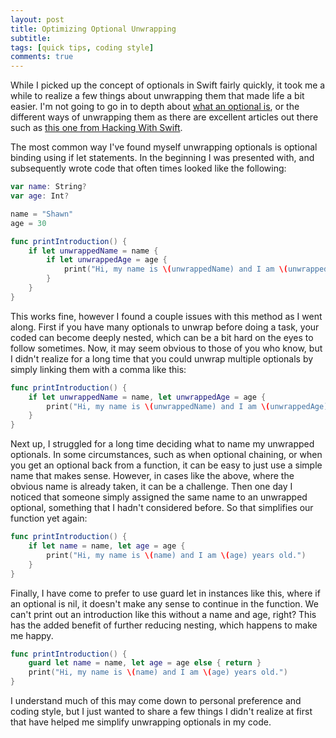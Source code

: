 ```yaml
---
layout: post
title: Optimizing Optional Unwrapping
subtitle:
tags: [quick tips, coding style]
comments: true
---
```


While I picked up the concept of optionals in Swift fairly quickly, it took me a while to realize a few things about unwrapping them that made life a bit easier. I'm not going to go in to depth about [what an optional is](https://developer.apple.com/documentation/swift/optional), or the different ways of unwrapping them as there are excellent articles out there such as [this one from Hacking With Swift](https://www.hackingwithswift.com/sixty/10/2/unwrapping-optionals). 

The most common way I've found myself unwrapping optionals is optional binding using if let statements. In the beginning I was presented with, and subsequently wrote code that often times looked like the following:

``` swift
var name: String?
var age: Int?

name = "Shawn"
age = 30

func printIntroduction() {
    if let unwrappedName = name {
        if let unwrappedAge = age {
            print("Hi, my name is \(unwrappedName) and I am \(unwrappedAge) years old.")
        }
    }
}
```

This works fine, however I found a couple issues with this method as I went along. First if you have many optionals to unwrap before doing a task, your coded can become deeply nested, which can be a bit hard on the eyes to follow sometimes. Now, it may seem obvious to those of you who know, but I didn't realize for a long time that you could unwrap multiple optionals by simply linking them with a comma like this:

``` swift
func printIntroduction() {
    if let unwrappedName = name, let unwrappedAge = age {
    	print("Hi, my name is \(unwrappedName) and I am \(unwrappedAge) years old.")
    }
}
```

Next up, I struggled for a long time deciding what to name my unwrapped optionals. In some circumstances, such as when optional chaining, or when you get an optional back from a function, it can be easy to just use a simple name that makes sense. However, in cases like the above, where the obvious name is already taken, it can be a challenge. Then one day I noticed that someone simply assigned the same name to an unwrapped optional, something that I hadn't considered before. So that simplifies our function yet again:

``` swift
func printIntroduction() {
    if let name = name, let age = age {
    	print("Hi, my name is \(name) and I am \(age) years old.")
    }
}
```
Finally, I have come to prefer to use guard let in instances like this, where if an optional is nil, it doesn't make any sense to continue in the function. We can't print out an introduction like this without a name and age, right? This has the added benefit of further reducing nesting, which happens to make me happy.

``` swift
func printIntroduction() {
    guard let name = name, let age = age else { return }
    print("Hi, my name is \(name) and I am \(age) years old.")
}
```
I understand much of this may come down to personal preference and coding style, but I just wanted to share a few things I didn't realize at first that have helped me simplify unwrapping optionals in my code.

